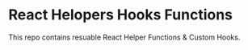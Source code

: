 # React Helopers Hooks Functions

This repo contains resuable React Helper Functions & Custom Hooks.
